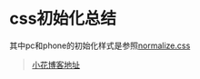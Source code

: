 # css初始化总结

其中pc和phone的初始化样式是参照[normalize.css](http://nicolasgallagher.com/about-normalize-css/)

> [小花博客地址](http://taohuaer.top/)